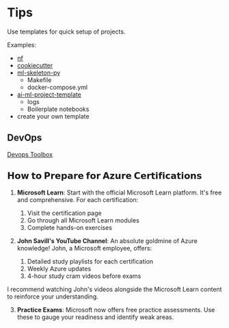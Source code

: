 # Tips

Use templates for quick setup of projects.

Examples:

- [nf]()
- [cookiecutter](https://cookiecutter-data-science.drivendata.org)
- [ml-skeleton-py](https://github.com/datarootsio/ml-skeleton-py)
  - Makefile
  - docker-compose.yml
- [ai-ml-project-template](https://github.com/ZenithClown/ai-ml-project-template)
  - logs
  - Boilerplate notebooks
- create your own template

## DevOps

[Devops Toolbox]

<!-- ## References -->

[Devops Toolbox]:https://marceldempers.dev/toolbox

## 𝗛𝗼𝘄 𝘁𝗼 𝗣𝗿𝗲𝗽𝗮𝗿𝗲 𝗳𝗼𝗿 𝗔𝘇𝘂𝗿𝗲 𝗖𝗲𝗿𝘁𝗶𝗳𝗶𝗰𝗮𝘁𝗶𝗼𝗻𝘀

1. **Microsoft Learn**: Start with the official Microsoft Learn platform. It's free and comprehensive. For each certification:
   1. Visit the certification page
   2. Go through all Microsoft Learn modules
   3. Complete hands-on exercises

2. **John Savill's YouTube Channel**: An absolute goldmine of Azure knowledge! John, a Microsoft employee, offers:
   1. Detailed study playlists for each certification
   2. Weekly Azure updates
   3. 4-hour study cram videos before exams

I recommend watching John's videos alongside the Microsoft Learn content to reinforce your understanding.

3. **Practice Exams**: Microsoft now offers free practice assessments. Use these to gauge your readiness and identify weak areas.
